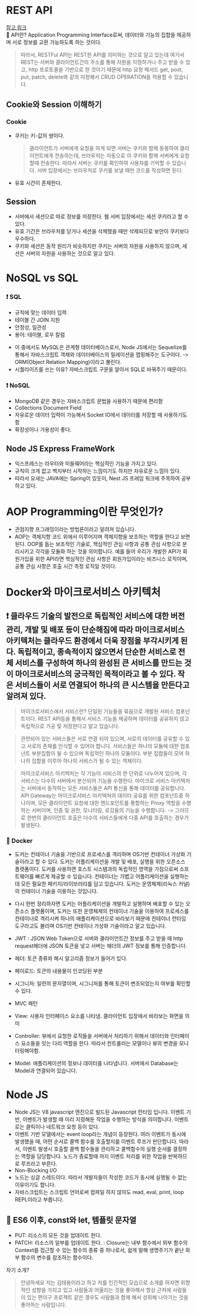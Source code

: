 # REST API

[참고 링크](https://gmlwjd9405.github.io/2018/09/21/rest-and-restful.html)<br>
📌 API란? Application Programming Interface로써, 데이터와 기능의 집합을 제공하며 서로 정보를 교환 가능하도록 하는 것이다.

> 따라서, RESTFul API는 REST한 API를 의미하는 것으로 알고 있는데 여기서 REST는 서버와 클라이언트간의 주소를 통해 자원을 지정하거나 주고 받을 수 있고, http 프로토콜을 기반으로 한 것이기 때문에 http 요청 메서드 get, post, put, patch, delete와 같의 지정해서 CRUD OPERATION을 적용할 수 있습니다.

## Cookie와 Session 이해하기

### Cookie

- 쿠키는 키-값의 쌍이다.
  > 클라이언트가 서버에게 요청을 하게 되면 서버는 쿠키와 함께 동봉하여 클라이언트에게 전송하는데, 브라우저는 자동으로 이 쿠키와 함께 서버에게 요청할때 전송한다. 따라서 서버는 쿠키를 확인하여 사용자를 기억할 수 있습니다. 서버 입장에서는 브라우저로 쿠키를 보낼 때만 코드를 작성하면 된다.
- 유효 시간이 존재한다.

## Session

- 서버에서 세션으로 따로 정보를 저장한다. 웹 서버 입장에서는 세션 쿠키라고 할 수 있다.
- 유효 기간은 브라우저를 닫거나 세션을 삭제했을 때만 삭제되므로 보안이 쿠키보다 우수하다.
- 쿠키와 세션은 동작 원리가 비슷하지만 쿠키는 서버의 자원을 사용하지 않으며, 세션은 서버의 자원을 사용하는 것으로 알고 있다.

# NoSQL vs SQL

### ❗️ SQL

- 규칙에 맞는 데이터 입력
- 테이블 간 JOIN 지원
- 안정성, 일관성
- 용어: 테이블, 로우 칼럼

* 이 중에서도 MySQL은 관계형 데이터베이스로서, Node JS에서는 Sequelize를 통해서 자바스크립트 객체와 데이터베이스의 릴레이션을 맵핑해주는 도구이다. -> ORM(Object Relation Mapping)이라고 불린다.
* 시퀄라이즈를 쓰는 이유? 자바스크립트 구문을 알아서 SQL로 바꿔주기 때문이다.

### ❗️ NoSQL

- MongoDB 같은 경우는 자바스크립트 문법을 사용하기 때문에 편리함
- Collections Document Field
- 자유로운 데이터 입력이 가능해서 Socket IO에서 데이터를 저장할 때 사용하기도 함
- 확장성이나 가용성이 좋다.

## Node JS Express FrameWork

- 익스프레스는 라우터와 미들웨어라는 핵심적인 기능을 가지고 있다.
- 규칙이 크게 없고 백지부터 시작하는 느낌이기도 하지만 자유로운 느낌이 있다.
- 따라서 요새는 JAVA에는 Spring이 있듯이, Nest JS 프레임 워크에 주목하여 공부하고 있다.

# AOP Programming이란 무엇인가?

- 관점지향 프그래밍이라는 방법론이라고 알려져 있습니다.
- AOP는 객체지향 코드 위에서 이루어지며 객체지향을 보조하는 역할을 한다고 보면 된다. OOP를 돕는 보조적인 기술로, 핵심적인 관심 사항과 공통 관심 사항으로 분리시키고 각각을 모듈화 하는 것을 의미합니다. 예를 들어 우리가 개발한 API가 회원가입을 위한 API라면 핵심적인 관심 사항은 회원가입이라는 비즈니스 로직이며, 공통 관심 사항은 호출 시간 측정 로직일 것이다.

# Docker와 마이크로서비스 아키텍처

## ❗️ 클라우드 기술의 발전으로 독립적인 서비스에 대한 버전 관리, 개발 및 배포 등이 단순해짐에 따라 마이크로서비스 아키텍처는 클라우드 환경에서 더욱 장점을 부각시키게 된다. 독립적이고, 종속적이지 않으면서 단순한 서비스로 전체 서비스를 구성하여 하나의 완성된 큰 서비스를 만드는 것이 마이크로서비스의 궁극적인 목적이라고 볼 수 있다. 작은 서비스들이 서로 연결되어 하나의 큰 시스템을 만든다고 알려져 있다.

> 마이크로서비스에서 서비스란? 단일된 기능들을 묶음으로 개발된 서비스 컴포넌트이다. REST API등을 통해서 서비스 기능을 제공하며 데이터를 공유하지 않고 독립적으로 가공 및 저장한다고 알고 있습니다.

> 관련되어 있는 서비스들은 서로 연결 되어 있으며, 서로의 데이터를 공유할 수 있고 서로의 존재를 인식할 수 있어야 합니다. 서비스들은 하나의 모듈에 대한 컴포넌트 부분집합이 될 수 있으며 독립적인 하나의 모듈이다. 부분 집합들이 모여 하나의 집합을 이루어 하나의 서비스가 될 수 있는 객체이다.

> 마이크로서비스 아키텍처는 각 기능이 서비스의 한 단위로 나누어져 있으며, 각 서비스는 다수의 서버에서 분산되어 기능을 수행한다. 마이크로 서비스 아키텍처는 서버에서 동작하는 모든 서비스들은 API 통신을 통해 데이터를 공유합니다. API Gateway는 마이크로서비스 아키텍처의 데이터 공유를 위한 컴포넌트중 하나이며, 모든 클라이언트 요청에 대한 엔드포인트를 통합하는 Proxy 역할을 수행하는 서버이며, 인증 및 권한, 모니터링, 로깅들의 기능을 수행합니다. -> 그러므로 한번의 클라이언트 호출은 다수의 서비스들에게 다중 API를 호출하는 경우가 발생된다.

### 📌 Docker

- 도커는 컨테이너 기술을 기반으로 프로세스를 격리하며 OS기반 컨테이너 가상화 기술이라고 할 수 있다. 도커는 어플리케이션을 개발 및 배포, 실행을 위한 오픈소스 플랫폼이다. 도커를 사용하면 호스트 시스템과의 독립적인 영역을 가짐으로써 소프트웨어를 빠르게 제공할 수 있습니다. 컨테이너는 가볍고 어플리케이션을 실행하는데 모든 필요한 패키지/라이브러리를 담고 있습니다. 도커는 운영체제(리눅스 커널)의 컨테이너 기술을 이용하는 것입니다.

* 다시 한번 정리하자면 도커는 어플리케이션을 개발하고 실행하며 배포할 수 있는 오픈소스 플랫폼이며, 도커는 또한 운영체제의 컨테이너 기술을 이용하여 프로세스를 컨테이너로 격리시켜 하나의 애플리케이션으로 바라보기 때문에 컨테이너 런타임 도구라고도 불리며 OS기반 컨테이너 가상화 기술이라고 알고 있습니다.

* JWT : JSON Web Token으로 서버와 클라이언트간 정보를 주고 받을 때 http request헤더에 JSON 토큰을 넣고 서버는 헤더의 JWT 정보를 통해 인증합니다.
* 헤더: 토큰 종류와 해시 알고리즘 정보가 들어가 있다.
* 페이로드: 토큰의 내용물이 인코딩된 부분
* 시그니처: 일련의 문자열이며, 시그니처를 통해 토큰이 변조되었는지 여부를 확인할 수 있다.

* MVC 패턴
* View: 사용자 인터페이스 요소를 나타냄. 클라이언트 입장에서 바라보는 화면을 의미

* Controller: 뷰에서 요청한 로직들을 서버에서 처리하기 위해서 데이터와 인터페이스 요소들을 잇는 다리 역할을 한다. 따라서 컨트롤러는 모델이나 뷰의 변경을 모니터링해야함.

* Model: 애플리케이션의 정보나 데이터를 나타냅니다. 서버에서 Database는 Model과 연결되어 있습니다.

# Node JS

- Node JS는 V8 javascript 엔진으로 빌드된 Javascript 런타임 입니다.
  이벤트 기반, 이벤트가 발생할 때 미리 지정해둔 작업을 수행하는 방식을 의미합니다. 이벤트로는 클릭이나 네트워크 요청 등이 있다.
- 이벤트 기반 모델에서는 event loop라는 개념이 등장한다. 여러 이벤트가 동시에 발생했을 때, 어떤 순서로 콜백 함수를 호출할지를 이벤트 루프가 판단합니다. 따라서, 이벤트 발생시 호출할 콜백 함수들을 관리하고 콜백함수의 실행 순서를 결정하는 역할을 담당합니다. 노드가 종료할때 까지 이벤트 처리를 위한 작업을 반복하므로 루프라고 부른다.
- Non-Blocking I/O
- 노드는 싱글 스레드이다. 따라서 개발자들이 작성한 코드가 동시에 실행될 수 없는 이유이기도 합니다.
- 자바스크립트는 스크립트 언어로써 컴파일 하지 않아도 read, eval, print, loop REPL이라고 부릅니다.

## 📌 ES6 이후, const와 let, 템플릿 문자열

- PUT: 리소스의 모든 것을 업데이트 한다.
- PATCH: 리소스의 일부를 업데이트 한다.
  : Closure는 내부 함수에서 외부 함수의 Context를 접근할 수 있는 함수의 종류 중 하나로서, 쉽게 말해 생명주기가 끝난 외부 함수의 변수를 참조하는 함수이다.

자기 소개?

> 안녕하세요 저는 김태용이라고 하고 저를 인간적인 모습으로 소개를 하자면 외향적인 성향을 가지고 있고 사람들과 어울리는 것을 좋아해서 항상 근처에 사람들이 있는 편이구 프로젝트 같은 경우도 사람들과 함께 해서 성취해 나아가는 것을 좋아하는 사람입니다.
